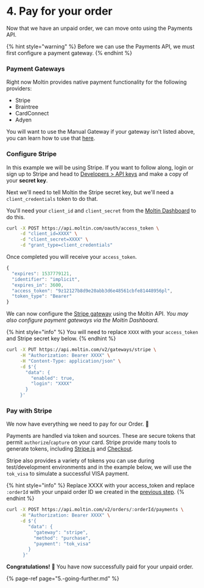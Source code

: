 # 4. Pay for your order

Now that we have an unpaid order, we can move onto using the Payments API. 

{% hint style="warning" %}
Before we can use the Payments API, we must first configure a payment gateway.
{% endhint %}

### Payment Gateways

Right now Moltin provides native payment functionality for the following providers:

* Stripe
* Braintree
* CardConnect
* Adyen

You will want to use the Manual Gateway if your gateway isn't listed above, you can learn how to use that [here](../guides/payment/implement-own-payment-gateway.md).

### Configure Stripe

In this example we will be using Stripe. If you want to follow along, login or sign up to Stripe and head to [Developers &gt; API keys](https://dashboard.stripe.com/account/apikeys) and make a copy of your **secret key**.

Next we'll need to tell Moltin the Stripe secret key, but we'll need a `client_credentials` token to do that. 

You'll need your `client_id` and `client_secret` from the [Moltin Dashboard](https://dashboard.moltin.com) to do this.

```bash
curl -X POST https://api.moltin.com/oauth/access_token \
     -d "client_id=XXXX" \
     -d "client_secret=XXXX" \
     -d "grant_type=client_credentials"
```

Once completed you will receive your `access_token`.

```javascript
{
  "expires": 1537779121,
  "identifier": "implicit",
  "expires_in": 3600,
  "access_token": "9z12127b8d9e20abb3d6e48561cbfe81448956pl",
  "token_type": "Bearer"
}
```

We can now configure the [Stripe gateway](https://docs.moltin.com/payments/gateways/configure-stripe) using the Moltin API. _You may also configure payment gateways via the Moltin Dashboard._

{% hint style="info" %}
You will need to replace `XXXX` with your `access_token` and Stripe secret key below.
{% endhint %}

```bash
curl -X PUT https://api.moltin.com/v2/gateways/stripe \
     -H "Authorization: Bearer XXXX" \
     -H "Content-Type: application/json" \
     -d $'{
       "data": {
         "enabled": true,
         "login": "XXXX"
       }
     }'
```

### Pay with Stripe

We now have everything we need to pay for our Order. 🎉

Payments are handled via token and sources. These are secure tokens that permit `authorize`/`capture` on your card. Stripe provide many tools to generate tokens, including [Stripe.js](https://stripe.com/docs/stripe-js/reference) and [Checkout](https://stripe.com/docs/checkout).

Stripe also provides a variety of tokens you can use during test/development environments and in the example below, we will use the `tok_visa` to simulate a successful VISA payment.

{% hint style="info" %}
Replace XXXX with your access\_token and replace `:orderId` with your unpaid order ID we created in the [previous step](3.-checkout.md#checkout-a-cart).
{% endhint %}

```bash
curl -X POST https://api.moltin.com/v2/orders/:orderId/payments \
     -H "Authorization: Bearer XXXX" \
     -d $'{
        "data": {
          "gateway": "stripe",
          "method": "purchase",
          "payment": "tok_visa"
        }
      }'
```

**Congratulations!** 🎉 You have now successfully paid for your unpaid order.

{% page-ref page="5.-going-further.md" %}

